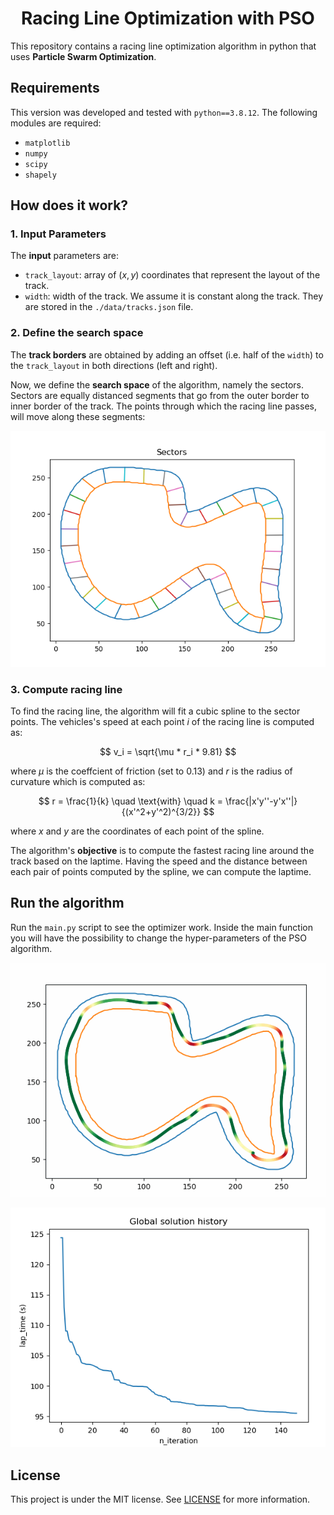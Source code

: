<h1 align="center">Racing Line Optimization with PSO</h1>

This repository contains a racing line optimization algorithm in python that uses **Particle Swarm Optimization**.

## Requirements

This version was developed and tested with ```python==3.8.12```. The following modules are required:
* ```matplotlib```
* ```numpy```
* ```scipy```
* ```shapely```

## How does it work?

### 1. Input Parameters

The **input** parameters are:
- `track_layout`: array of $(x,y)$ coordinates that represent the layout of the track.
- `width`: width of the track. We assume it is constant along the track.
They are stored in the `./data/tracks.json` file.

### 2. Define the search space

The **track borders** are obtained by adding an offset (i.e. half of the `width`) to the `track_layout` in both directions (left and right).

Now, we define the **search space** of the algorithm, namely the sectors. Sectors are equally distanced segments that go from the outer border to inner border of the track. The points through which the racing line passes, will move along these segments:

![](imgs/Sectors.png)

### 3. Compute racing line

To find the racing line, the algorithm will fit a cubic spline to the sector points. The vehicles's speed at each point $i$ of the racing line is computed as:

$$ v_i = \sqrt{\mu * r_i * 9.81} $$

where $\mu$ is the coeffcient of friction (set to $0.13$) and $r$ is the radius of curvature which is computed as:

$$ r = \frac{1}{k} \quad \text{with} \quad k = \frac{|x'y''-y'x''|}{(x'^2+y'^2)^{3/2}} $$

where $x$ and $y$ are the coordinates of each point of the spline.

The algorithm's **objective** is to compute the fastest racing line around the track based on the laptime. Having the speed and the distance between each pair of points computed by the spline, we can compute the laptime.

## Run the algorithm

Run the `main.py` script to see the optimizer work. Inside the main function you will have the possibility to change the hyper-parameters of the PSO algorithm.

![](imgs/RacingLineEvolution.gif)

![](imgs/LapTimeEvolution.png)

## License

This project is under the MIT license. See [LICENSE](https://github.com/ParsaD23/Racing-Line-Optimization-with-PSO/blob/master/LICENSE) for more information.
